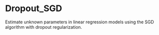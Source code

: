 # Dropout_SGD
Estimate unknown parameters in linear regression models using the SGD algorithm with dropout regularization.
